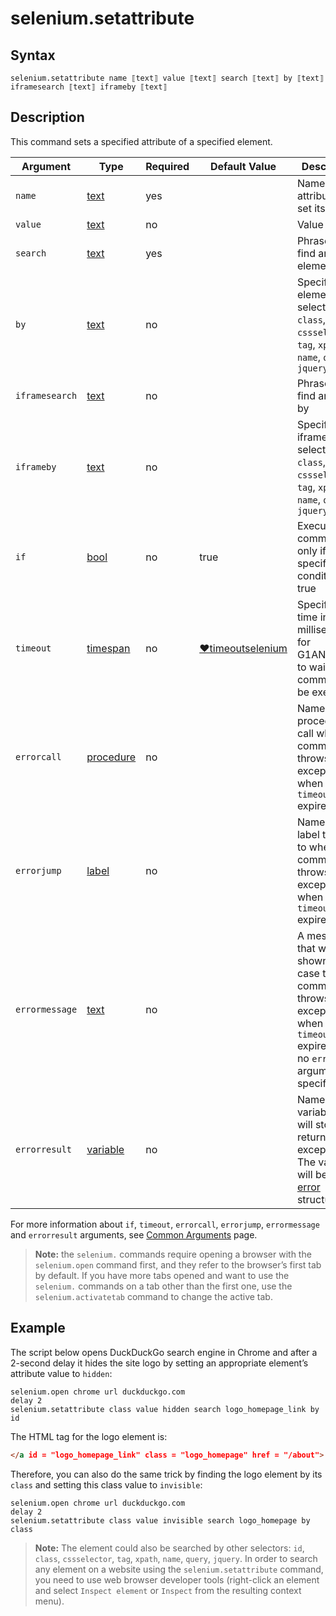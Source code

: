 # selenium.setattribute

## Syntax

```G1ANT
selenium.setattribute name ⟦text⟧ value ⟦text⟧ search ⟦text⟧ by ⟦text⟧ iframesearch ⟦text⟧ iframeby ⟦text⟧
```

## Description

This command sets a specified attribute of a specified element.

| Argument | Type | Required | Default Value | Description |
| -------- | ---- | -------- | ------------- | ----------- |
|`name` | [text](https://manual.g1ant.com/link/G1ANT.Language/G1ANT.Language/Structures/TextStructure.md) | yes |  | Name of an attribute to set its value |
|`value` | [text](https://manual.g1ant.com/link/G1ANT.Language/G1ANT.Language/Structures/TextStructure.md) | no |  | Value to set |
|`search`| [text](https://manual.g1ant.com/link/G1ANT.Language/G1ANT.Language/Structures/TextStructure.md) | yes |  | Phrase to find an element by |
|`by`| [text](https://manual.g1ant.com/link/G1ANT.Language/G1ANT.Language/Structures/TextStructure.md) | no |  | Specifies an element selector: `id`, `class`, `cssselector`, `tag`, `xpath`, `name`, `query`, `jquery` |
|`iframesearch`| [text](https://manual.g1ant.com/link/G1ANT.Language/G1ANT.Language/Structures/TextStructure.md) | no |  | Phrase to find an iframe by |
|`iframeby`| [text](https://manual.g1ant.com/link/G1ANT.Language/G1ANT.Language/Structures/TextStructure.md) | no |  | Specifies an iframe selector: `id`, `class`, `cssselector`, `tag`, `xpath`, `name`, `query`, `jquery` |
| `if`           | [bool](https://manual.g1ant.com/link/G1ANT.Language/G1ANT.Language/Structures/BooleanStructure.md) | no       | true                                                         | Executes the command only if a specified condition is true   |
| `timeout`      | [timespan](https://manual.g1ant.com/link/G1ANT.Language/G1ANT.Language/Structures/TimeSpanStructure.md) | no       | [♥timeoutselenium](https://manual.g1ant.com/link/G1ANT.Addon.Selenium/G1ANT.Addon.Selenium/Variables/TimeoutSeleniumVariable.md) | Specifies time in milliseconds for G1ANT.Robot to wait for the command to be executed |
| `errorcall`    | [procedure](https://manual.g1ant.com/link/G1ANT.Language/G1ANT.Language/Structures/ProcedureStructure.md) | no       |                                                              | Name of a procedure to call when the command throws an exception or when a given `timeout` expires |
| `errorjump`    | [label](https://manual.g1ant.com/link/G1ANT.Language/G1ANT.Language/Structures/LabelStructure.md) | no       |                                                              | Name of the label to jump to when the command throws an exception or when a given `timeout` expires |
| `errormessage` | [text](https://manual.g1ant.com/link/G1ANT.Language/G1ANT.Language/Structures/TextStructure.md) | no       |                                                              | A message that will be shown in case the command throws an exception or when a given `timeout` expires, and no `errorjump` argument is specified |
| `errorresult`  | [variable](https://manual.g1ant.com/link/G1ANT.Language/G1ANT.Language/Structures/VariableStructure.md) | no       |                                                              | Name of a variable that will store the returned exception. The variable will be of [error](https://manual.g1ant.com/link/G1ANT.Language/G1ANT.Language/Structures/ErrorStructure.md) structure |

For more information about `if`, `timeout`, `errorcall`, `errorjump`, `errormessage` and `errorresult` arguments, see [Common Arguments](https://manual.g1ant.com/link/G1ANT.Manual/appendices/common-arguments.md) page.

> **Note:** the `selenium.` commands require opening a browser with the `selenium.open` command first, and they refer to the browser’s first tab by default. If you have more tabs opened and want to use the `selenium.` commands on a tab other than the first one, use the `selenium.activatetab` command to change the active tab.

## Example

The script below opens DuckDuckGo search engine in Chrome and after a 2-second delay it hides the site logo by setting an appropriate element’s attribute value to `hidden`:

```G1ANT
selenium.open chrome url duckduckgo.com
delay 2
selenium.setattribute class value hidden search logo_homepage_link by id
```

The HTML tag for the logo element is:

```html
</a id = "logo_homepage_link" class = "logo_homepage" href = "/about">
```

Therefore, you can also do the same trick by finding the logo element by its `class` and setting this class value to `invisible`:

```G1ANT
selenium.open chrome url duckduckgo.com
delay 2
selenium.setattribute class value invisible search logo_homepage by class
```

> **Note:** The element could also be searched by other selectors: `id`, `class`, `cssselector`, `tag`, `xpath`, `name`, `query`, `jquery`. In order to search any element on a website using the `selenium.setattribute` command, you need to use web browser developer tools (right-click an element and select `Inspect element` or `Inspect` from the resulting context menu).